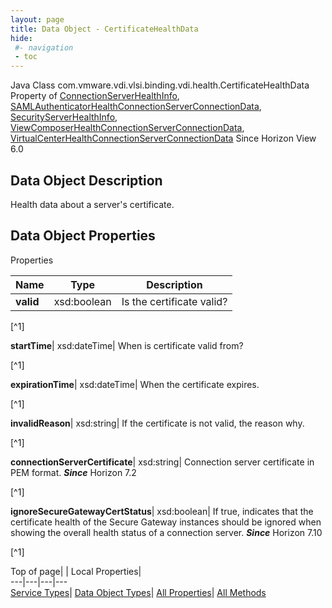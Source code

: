 ```yaml
---
layout: page
title: Data Object - CertificateHealthData
hide:
 #- navigation
 - toc
---
```






Java Class
    com.vmware.vdi.vlsi.binding.vdi.health.CertificateHealthData
Property of
     [ConnectionServerHealthInfo](vdi.health.ConnectionServerHealth.ConnectionServerHealthInfo.md#field_detail), [SAMLAuthenticatorHealthConnectionServerConnectionData](vdi.health.SAMLAuthenticatorHealth.ConnectionServerConnectionData.md#field_detail), [SecurityServerHealthInfo](vdi.health.SecurityServerHealth.SecurityServerHealthInfo.md#field_detail), [ViewComposerHealthConnectionServerConnectionData](vdi.health.ViewComposerHealth.ConnectionServerConnectionData.md#field_detail), [VirtualCenterHealthConnectionServerConnectionData](vdi.health.VirtualCenterHealth.ConnectionServerConnectionData.md#field_detail)
Since 
    Horizon View 6.0

## Data Object Description 

Health data about a server's certificate. 

## Data Object Properties

Properties

Name |  Type |  Description   
---|---|---  
**valid**|  xsd:boolean|  Is the certificate valid?   


[^1]

  
**startTime**|  xsd:dateTime|  When is certificate valid from?   


[^1]

  
**expirationTime**|  xsd:dateTime|  When the certificate expires.   


[^1]

  
**invalidReason**|  xsd:string|  If the certificate is not valid, the reason why.   


[^1]

  
**connectionServerCertificate**|  xsd:string|  Connection server certificate in PEM format.  **_Since_** Horizon 7.2  


[^1]

  
**ignoreSecureGatewayCertStatus**|  xsd:boolean|  If true, indicates that the certificate health of the Secure Gateway instances should be ignored when showing the overall health status of a connection server.  **_Since_** Horizon 7.10  


[^1]

  
  
  
Top of page| | Local Properties|   
---|---|---|---  
[Service Types](index-mo_types.md)| [Data Object Types](index-do_types.md)| [All Properties](index-properties.md)| [All Methods](index-methods.md)  
  
  

